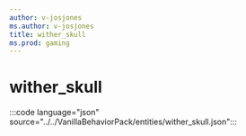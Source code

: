 ```yaml
---
author: v-josjones
ms.author: v-josjones
title: wither_skull 
ms.prod: gaming
---
```


# wither_skull

:::code language="json" source="../../VanillaBehaviorPack/entities/wither_skull.json":::